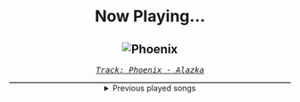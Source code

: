 <div align="center"> 
<h1>Now Playing...</h1>

![Phoenix](https://i.scdn.co/image/ab67616d00001e027a519386f99c2c1a9c78d686)
--
_<samp><a href="https://open.spotify.com/track/5z1ugXwZQ6MQniHXI799Io">Track: Phoenix - Alazka</a></samp>_

<div style="border: 1px #4B5054 solid"></div>
<details>
  <summary>
    Previous played songs
  </summary>
  <table>
    <thead>
      <tr>
        <th>
          Artist
        </th>
        <th>
          Song
        </th>
        <th>
          Link
        </th>
      </tr>
    </thead>
    <tbody>
      <tr><td>Alazka</td><td>Phoenix</td><td><a href="https://open.spotify.com/track/5z1ugXwZQ6MQniHXI799Io">https://open.spotify.com/track/5z1ugXwZQ6MQniHXI799Io</a></td></tr><tr><td>Caskets</td><td>Drowned in Emotion</td><td><a href="https://open.spotify.com/track/5nxcR7W60CU3cvmGX1jBzQ">https://open.spotify.com/track/5nxcR7W60CU3cvmGX1jBzQ</a></td></tr><tr><td>Caskets</td><td>Lost in Echoes</td><td><a href="https://open.spotify.com/track/13YWByXibBltt3T5u3IcT7">https://open.spotify.com/track/13YWByXibBltt3T5u3IcT7</a></td></tr><tr><td>Ice Nine Kills</td><td>F.L.Y. [Feat. Buddy Nielsen]</td><td><a href="https://open.spotify.com/track/2i6zjNAQFJ8O5cmkCANcf7">https://open.spotify.com/track/2i6zjNAQFJ8O5cmkCANcf7</a></td></tr><tr><td>Imminence</td><td>Ghost</td><td><a href="https://open.spotify.com/track/4UfJEKd1mJlHawZD35wJYo">https://open.spotify.com/track/4UfJEKd1mJlHawZD35wJYo</a></td></tr><tr><td>The Plot In You</td><td>THE ONE YOU LOVED</td><td><a href="https://open.spotify.com/track/556JR8TWeOKA0OH9MJKb6B">https://open.spotify.com/track/556JR8TWeOKA0OH9MJKb6B</a></td></tr><tr><td>Palisades</td><td>Cold Heart (Warm Blood)</td><td><a href="https://open.spotify.com/track/1Aufk61IJyMC8JCO1ASqWy">https://open.spotify.com/track/1Aufk61IJyMC8JCO1ASqWy</a></td></tr><tr><td>Palisades</td><td>Aggression</td><td><a href="https://open.spotify.com/track/7B63USo7kcSIgkae9cFhon">https://open.spotify.com/track/7B63USo7kcSIgkae9cFhon</a></td></tr><tr><td>Palisades</td><td>Personal</td><td><a href="https://open.spotify.com/track/5YevTFgGifrapeOSYQabXu">https://open.spotify.com/track/5YevTFgGifrapeOSYQabXu</a></td></tr><tr><td>Palisades</td><td>Dancing With Demons</td><td><a href="https://open.spotify.com/track/1H6Fuz44ZDQfOEeSCndzkd">https://open.spotify.com/track/1H6Fuz44ZDQfOEeSCndzkd</a></td></tr><tr><td>Palisades</td><td>Hard Feelings</td><td><a href="https://open.spotify.com/track/1kNrGuadOxpLlNRA2fo2DR">https://open.spotify.com/track/1kNrGuadOxpLlNRA2fo2DR</a></td></tr><tr><td>Palisades</td><td>Memories</td><td><a href="https://open.spotify.com/track/6cWhWHb9EbIX4lP3r9kE67">https://open.spotify.com/track/6cWhWHb9EbIX4lP3r9kE67</a></td></tr><tr><td>Palisades</td><td>Through Hell</td><td><a href="https://open.spotify.com/track/26HE6AP6CmJDhkyGRYrSht">https://open.spotify.com/track/26HE6AP6CmJDhkyGRYrSht</a></td></tr><tr><td>OCT</td><td>Don't Touch My Clogs</td><td><a href="https://open.spotify.com/track/4v8tyFARGc8p6z3Ri0xPLB">https://open.spotify.com/track/4v8tyFARGc8p6z3Ri0xPLB</a></td></tr><tr><td>OCT</td><td>Don't Touch My Clogs</td><td><a href="https://open.spotify.com/track/4v8tyFARGc8p6z3Ri0xPLB">https://open.spotify.com/track/4v8tyFARGc8p6z3Ri0xPLB</a></td></tr><tr><td>OCT</td><td>Don't Touch My Clogs</td><td><a href="https://open.spotify.com/track/4v8tyFARGc8p6z3Ri0xPLB">https://open.spotify.com/track/4v8tyFARGc8p6z3Ri0xPLB</a></td></tr><tr><td>OCT</td><td>Don't Touch My Clogs</td><td><a href="https://open.spotify.com/track/4v8tyFARGc8p6z3Ri0xPLB">https://open.spotify.com/track/4v8tyFARGc8p6z3Ri0xPLB</a></td></tr><tr><td>Dynazty</td><td>Apex</td><td><a href="https://open.spotify.com/track/0NEL2NUnH0CvGcsv1tJRt9">https://open.spotify.com/track/0NEL2NUnH0CvGcsv1tJRt9</a></td></tr><tr><td>Dynazty</td><td>Presence of Mind</td><td><a href="https://open.spotify.com/track/59S8Ygd3NlTfadqCyBiKDz">https://open.spotify.com/track/59S8Ygd3NlTfadqCyBiKDz</a></td></tr><tr><td>Dynazty</td><td>Paradise of the Architect</td><td><a href="https://open.spotify.com/track/7hqs3ETKRmNqS755z3a3S9">https://open.spotify.com/track/7hqs3ETKRmNqS755z3a3S9</a></td></tr>
    </tbody>
  </table>
</details>

</div>
